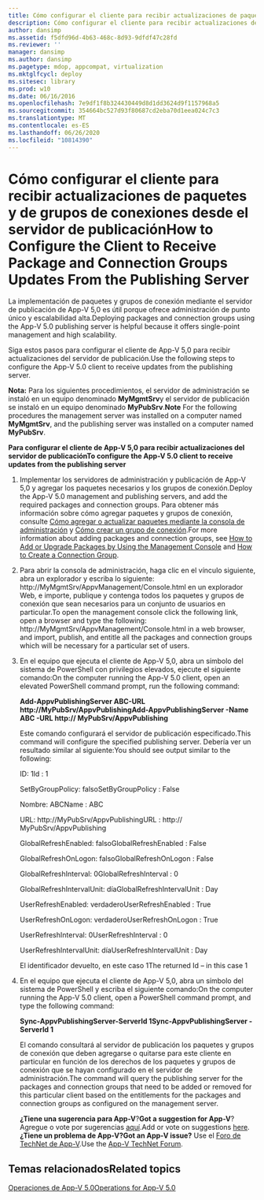 ```yaml
---
title: Cómo configurar el cliente para recibir actualizaciones de paquetes y de grupos de conexiones desde el servidor de publicación
description: Cómo configurar el cliente para recibir actualizaciones de paquetes y de grupos de conexiones desde el servidor de publicación
author: dansimp
ms.assetid: f5dfd96d-4b63-468c-8d93-9dfdf47c28fd
ms.reviewer: ''
manager: dansimp
ms.author: dansimp
ms.pagetype: mdop, appcompat, virtualization
ms.mktglfcycl: deploy
ms.sitesec: library
ms.prod: w10
ms.date: 06/16/2016
ms.openlocfilehash: 7e9df1f8b324430449d8d1dd3624d9f1157968a5
ms.sourcegitcommit: 354664bc527d93f80687cd2eba70d1eea024c7c3
ms.translationtype: MT
ms.contentlocale: es-ES
ms.lasthandoff: 06/26/2020
ms.locfileid: "10814390"
---
```

# <span data-ttu-id="a3d1d-103">Cómo configurar el cliente para recibir actualizaciones de paquetes y de grupos de conexiones desde el servidor de publicación</span><span class="sxs-lookup"><span data-stu-id="a3d1d-103">How to Configure the Client to Receive Package and Connection Groups Updates From the Publishing Server</span></span>


<span data-ttu-id="a3d1d-104">La implementación de paquetes y grupos de conexión mediante el servidor de publicación de App-V 5,0 es útil porque ofrece administración de punto único y escalabilidad alta.</span><span class="sxs-lookup"><span data-stu-id="a3d1d-104">Deploying packages and connection groups using the App-V 5.0 publishing server is helpful because it offers single-point management and high scalability.</span></span>

<span data-ttu-id="a3d1d-105">Siga estos pasos para configurar el cliente de App-V 5,0 para recibir actualizaciones del servidor de publicación.</span><span class="sxs-lookup"><span data-stu-id="a3d1d-105">Use the following steps to configure the App-V 5.0 client to receive updates from the publishing server.</span></span>

<span data-ttu-id="a3d1d-106">**Nota:**  Para los siguientes procedimientos, el servidor de administración se instaló en un equipo denominado **MyMgmtSrv**y el servidor de publicación se instaló en un equipo denominado **MyPubSrv**.</span><span class="sxs-lookup"><span data-stu-id="a3d1d-106">**Note** For the following procedures the management server was installed on a computer named **MyMgmtSrv**, and the publishing server was installed on a computer named **MyPubSrv**.</span></span>

 

**<span data-ttu-id="a3d1d-107">Para configurar el cliente de App-V 5,0 para recibir actualizaciones del servidor de publicación</span><span class="sxs-lookup"><span data-stu-id="a3d1d-107">To configure the App-V 5.0 client to receive updates from the publishing server</span></span>**

1.  <span data-ttu-id="a3d1d-108">Implementar los servidores de administración y publicación de App-V 5,0 y agregar los paquetes necesarios y los grupos de conexión.</span><span class="sxs-lookup"><span data-stu-id="a3d1d-108">Deploy the App-V 5.0 management and publishing servers, and add the required packages and connection groups.</span></span> <span data-ttu-id="a3d1d-109">Para obtener más información sobre cómo agregar paquetes y grupos de conexión, consulte [Cómo agregar o actualizar paquetes mediante la consola de administración](how-to-add-or-upgrade-packages-by-using-the-management-console-beta-gb18030.md) y [Cómo crear un grupo de conexión](how-to-create-a-connection-group.md).</span><span class="sxs-lookup"><span data-stu-id="a3d1d-109">For more information about adding packages and connection groups, see [How to Add or Upgrade Packages by Using the Management Console](how-to-add-or-upgrade-packages-by-using-the-management-console-beta-gb18030.md) and [How to Create a Connection Group](how-to-create-a-connection-group.md).</span></span>

2.  <span data-ttu-id="a3d1d-110">Para abrir la consola de administración, haga clic en el vínculo siguiente, abra un explorador y escriba lo siguiente: http://MyMgmtSrv/AppvManagement/Console.html en un explorador Web, e importe, publique y contenga todos los paquetes y grupos de conexión que sean necesarios para un conjunto de usuarios en particular.</span><span class="sxs-lookup"><span data-stu-id="a3d1d-110">To open the management console click the following link, open a browser and type the following: http://MyMgmtSrv/AppvManagement/Console.html in a web browser, and import, publish, and entitle all the packages and connection groups which will be necessary for a particular set of users.</span></span>

3.  <span data-ttu-id="a3d1d-111">En el equipo que ejecuta el cliente de App-V 5,0, abra un símbolo del sistema de PowerShell con privilegios elevados, ejecute el siguiente comando:</span><span class="sxs-lookup"><span data-stu-id="a3d1d-111">On the computer running the App-V 5.0 client, open an elevated PowerShell command prompt, run the following command:</span></span>

    **<span data-ttu-id="a3d1d-112">Add-AppvPublishingServer ABC-URL http://MyPubSrv/AppvPublishing</span><span class="sxs-lookup"><span data-stu-id="a3d1d-112">Add-AppvPublishingServer -Name ABC -URL http:// MyPubSrv/AppvPublishing</span></span>**

    <span data-ttu-id="a3d1d-113">Este comando configurará el servidor de publicación especificado.</span><span class="sxs-lookup"><span data-stu-id="a3d1d-113">This command will configure the specified publishing server.</span></span> <span data-ttu-id="a3d1d-114">Debería ver un resultado similar al siguiente:</span><span class="sxs-lookup"><span data-stu-id="a3d1d-114">You should see output similar to the following:</span></span>

    <span data-ttu-id="a3d1d-115">ID: 1</span><span class="sxs-lookup"><span data-stu-id="a3d1d-115">Id : 1</span></span>

    <span data-ttu-id="a3d1d-116">SetByGroupPolicy: falso</span><span class="sxs-lookup"><span data-stu-id="a3d1d-116">SetByGroupPolicy : False</span></span>

    <span data-ttu-id="a3d1d-117">Nombre: ABC</span><span class="sxs-lookup"><span data-stu-id="a3d1d-117">Name : ABC</span></span>

    <span data-ttu-id="a3d1d-118">URL: http://MyPubSrv/AppvPublishing</span><span class="sxs-lookup"><span data-stu-id="a3d1d-118">URL : http:// MyPubSrv/AppvPublishing</span></span>

    <span data-ttu-id="a3d1d-119">GlobalRefreshEnabled: falso</span><span class="sxs-lookup"><span data-stu-id="a3d1d-119">GlobalRefreshEnabled : False</span></span>

    <span data-ttu-id="a3d1d-120">GlobalRefreshOnLogon: falso</span><span class="sxs-lookup"><span data-stu-id="a3d1d-120">GlobalRefreshOnLogon : False</span></span>

    <span data-ttu-id="a3d1d-121">GlobalRefreshInterval: 0</span><span class="sxs-lookup"><span data-stu-id="a3d1d-121">GlobalRefreshInterval : 0</span></span>

    <span data-ttu-id="a3d1d-122">GlobalRefreshIntervalUnit: día</span><span class="sxs-lookup"><span data-stu-id="a3d1d-122">GlobalRefreshIntervalUnit : Day</span></span>

    <span data-ttu-id="a3d1d-123">UserRefreshEnabled: verdadero</span><span class="sxs-lookup"><span data-stu-id="a3d1d-123">UserRefreshEnabled : True</span></span>

    <span data-ttu-id="a3d1d-124">UserRefreshOnLogon: verdadero</span><span class="sxs-lookup"><span data-stu-id="a3d1d-124">UserRefreshOnLogon : True</span></span>

    <span data-ttu-id="a3d1d-125">UserRefreshInterval: 0</span><span class="sxs-lookup"><span data-stu-id="a3d1d-125">UserRefreshInterval : 0</span></span>

    <span data-ttu-id="a3d1d-126">UserRefreshIntervalUnit: día</span><span class="sxs-lookup"><span data-stu-id="a3d1d-126">UserRefreshIntervalUnit : Day</span></span>

    <span data-ttu-id="a3d1d-127">El identificador devuelto, en este caso 1</span><span class="sxs-lookup"><span data-stu-id="a3d1d-127">The returned Id – in this case 1</span></span>

4.  <span data-ttu-id="a3d1d-128">En el equipo que ejecuta el cliente de App-V 5,0, abra un símbolo del sistema de PowerShell y escriba el siguiente comando:</span><span class="sxs-lookup"><span data-stu-id="a3d1d-128">On the computer running the App-V 5.0 client, open a PowerShell command prompt, and type the following command:</span></span>

    **<span data-ttu-id="a3d1d-129">Sync-AppvPublishingServer-ServerId 1</span><span class="sxs-lookup"><span data-stu-id="a3d1d-129">Sync-AppvPublishingServer -ServerId 1</span></span>**

    <span data-ttu-id="a3d1d-130">El comando consultará al servidor de publicación los paquetes y grupos de conexión que deben agregarse o quitarse para este cliente en particular en función de los derechos de los paquetes y grupos de conexión que se hayan configurado en el servidor de administración.</span><span class="sxs-lookup"><span data-stu-id="a3d1d-130">The command will query the publishing server for the packages and connection groups that need to be added or removed for this particular client based on the entitlements for the packages and connection groups as configured on the management server.</span></span>

    <span data-ttu-id="a3d1d-131">**¿Tiene una sugerencia para App-V**?</span><span class="sxs-lookup"><span data-stu-id="a3d1d-131">**Got a suggestion for App-V**?</span></span> <span data-ttu-id="a3d1d-132">Agregue o vote por sugerencias [aquí](http://appv.uservoice.com/forums/280448-microsoft-application-virtualization).</span><span class="sxs-lookup"><span data-stu-id="a3d1d-132">Add or vote on suggestions [here](http://appv.uservoice.com/forums/280448-microsoft-application-virtualization).</span></span> **<span data-ttu-id="a3d1d-133">¿Tiene un problema de App-V?</span><span class="sxs-lookup"><span data-stu-id="a3d1d-133">Got an App-V issue?</span></span>** <span data-ttu-id="a3d1d-134">Use el [Foro de TechNet de App-V](https://social.technet.microsoft.com/Forums/home?forum=mdopappv).</span><span class="sxs-lookup"><span data-stu-id="a3d1d-134">Use the [App-V TechNet Forum](https://social.technet.microsoft.com/Forums/home?forum=mdopappv).</span></span>

## <span data-ttu-id="a3d1d-135">Temas relacionados</span><span class="sxs-lookup"><span data-stu-id="a3d1d-135">Related topics</span></span>


[<span data-ttu-id="a3d1d-136">Operaciones de App-V 5.0</span><span class="sxs-lookup"><span data-stu-id="a3d1d-136">Operations for App-V 5.0</span></span>](operations-for-app-v-50.md)

 

 





